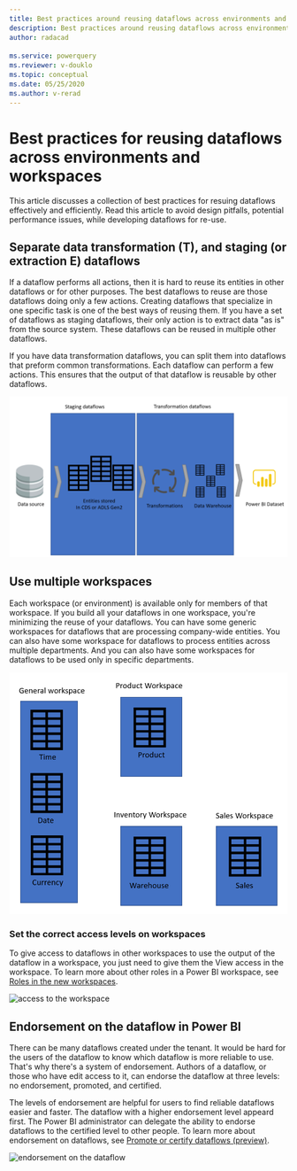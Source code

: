 ```yaml
---
title: Best practices around reusing dataflows across environments and workspaces
description: Best practices around reusing dataflows across environments and workspaces
author: radacad

ms.service: powerquery
ms.reviewer: v-douklo
ms.topic: conceptual
ms.date: 05/25/2020
ms.author: v-rerad
---
```


# Best practices for reusing dataflows across environments and workspaces

This article discusses a collection of best practices for resuing dataflows effectively and efficiently. Read this article to avoid design pitfalls, potential performance issues, while developing dataflows for re-use.

## Separate data transformation (T), and staging (or extraction E) dataflows

If a dataflow performs all actions, then it is hard to reuse its entities in other dataflows or for other purposes. The best dataflows to reuse are those dataflows doing only a few actions. Creating dataflows that specialize in one specific task is one of the best ways of reusing them. If you have a set of dataflows as staging dataflows, their only action is to extract data "as is" from the source system. These dataflows can be reused in multiple other dataflows.

If you have data transformation dataflows, you can split them into dataflows that preform common transformations. Each dataflow can perform a few actions. This ensures that the output of that dataflow is reusable by other dataflows.

![multi-layered dataflow architecture](media/MultiLayeredDF.png)

## Use multiple workspaces

Each workspace (or environment) is available only for members of that workspace. If you build all your dataflows in one workspace, you're minimizing the reuse of your dataflows. You can have some generic workspaces for dataflows that are processing company-wide entities. You can also have some workspace for dataflows to process entities across multiple departments. And you can also have some workspaces for dataflows to be used only in specific departments.

![separate workspaces](media/separateworkspaces.png)

### Set the correct access levels on workspaces

To give access to dataflows in other workspaces to use the output of the dataflow in a workspace, you just need to give them the View access in the workspace. To learn more about other roles in a Power BI workspace, see [Roles in the new workspaces](https://docs.microsoft.com/power-bi/collaborate-share/service-new-workspaces#roles-in-the-new-workspaces).

![access to the workspace](https://docs.microsoft.com/power-bi/collaborate-share/media/service-create-the-new-workspaces/power-bi-workspace-add-members.png)

## Endorsement on the dataflow in Power BI

There can be many dataflows created under the tenant. It would be hard for the users of the dataflow to know which dataflow is more reliable to use. That's why there's a system of endorsement. Authors of a dataflow, or those who have edit access to it, can endorse the dataflow at three levels: no endorsement, promoted, and certified. 

The levels of endorsement are helpful for users to find reliable dataflows easier and faster. The dataflow with a higher endorsement level appeard first. The Power BI administrator can delegate the ability to endorse dataflows to the certified level to other people. To learn more about endorsement on dataflows, see [Promote or certify dataflows (preview)](https://docs.microsoft.com/power-bi/transform-model/service-dataflows-promote-certify).

![endorsement on the dataflow](https://docs.microsoft.com/power-bi/transform-model/media/service-dataflows-promote-certify/powerbi-dataflow-endorsement-power-query.png)


